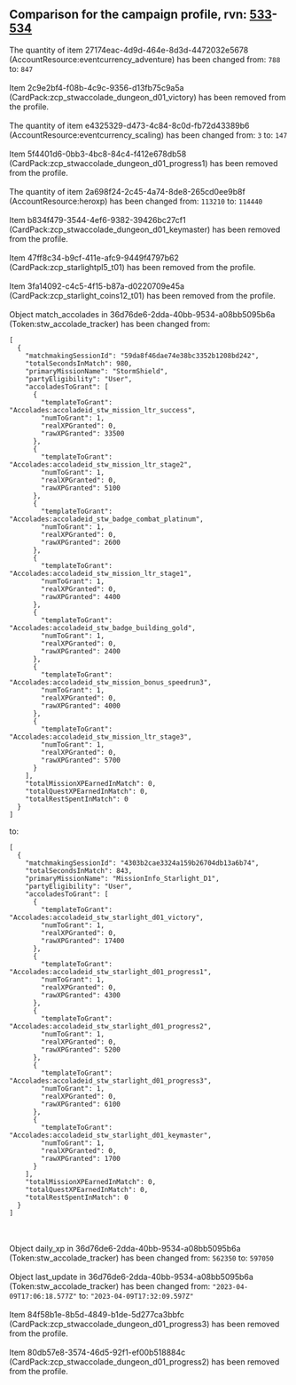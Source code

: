 ## Comparison for the campaign profile, rvn: [533](https://github.com/PRO100KatYT/FortniteProfileRevisions/tree/main/profiles/campaign/533%20campaign.json)-[534](https://github.com/PRO100KatYT/FortniteProfileRevisions/tree/main/profiles/campaign/534%20campaign.json)

The quantity of item 27174eac-4d9d-464e-8d3d-4472032e5678 (AccountResource:eventcurrency_adventure) has been changed from: `788` to: `847`
<br><br>
Item 2c9e2bf4-f08b-4c9c-9356-d13fb75c9a5a (CardPack:zcp_stwaccolade_dungeon_d01_victory) has been removed from the profile.
<br><br>
The quantity of item e4325329-d473-4c84-8c0d-fb72d43389b6 (AccountResource:eventcurrency_scaling) has been changed from: `3` to: `147`
<br><br>
Item 5f4401d6-0bb3-4bc8-84c4-f412e678db58 (CardPack:zcp_stwaccolade_dungeon_d01_progress1) has been removed from the profile.
<br><br>
The quantity of item 2a698f24-2c45-4a74-8de8-265cd0ee9b8f (AccountResource:heroxp) has been changed from: `113210` to: `114440`
<br><br>
Item b834f479-3544-4ef6-9382-39426bc27cf1 (CardPack:zcp_stwaccolade_dungeon_d01_keymaster) has been removed from the profile.
<br><br>
Item 47ff8c34-b9cf-411e-afc9-9449f4797b62 (CardPack:zcp_starlightpl5_t01) has been removed from the profile.
<br><br>
Item 3fa14092-c4c5-4f15-b87a-d0220709e45a (CardPack:zcp_starlight_coins12_t01) has been removed from the profile.
<br><br>
Object match_accolades in 36d76de6-2dda-40bb-9534-a08bb5095b6a (Token:stw_accolade_tracker) has been changed from:

```
[
  {
    "matchmakingSessionId": "59da8f46dae74e38bc3352b1208bd242",
    "totalSecondsInMatch": 980,
    "primaryMissionName": "StormShield",
    "partyEligibility": "User",
    "accoladesToGrant": [
      {
        "templateToGrant": "Accolades:accoladeid_stw_mission_ltr_success",
        "numToGrant": 1,
        "realXPGranted": 0,
        "rawXPGranted": 33500
      },
      {
        "templateToGrant": "Accolades:accoladeid_stw_mission_ltr_stage2",
        "numToGrant": 1,
        "realXPGranted": 0,
        "rawXPGranted": 5100
      },
      {
        "templateToGrant": "Accolades:accoladeid_stw_badge_combat_platinum",
        "numToGrant": 1,
        "realXPGranted": 0,
        "rawXPGranted": 2600
      },
      {
        "templateToGrant": "Accolades:accoladeid_stw_mission_ltr_stage1",
        "numToGrant": 1,
        "realXPGranted": 0,
        "rawXPGranted": 4400
      },
      {
        "templateToGrant": "Accolades:accoladeid_stw_badge_building_gold",
        "numToGrant": 1,
        "realXPGranted": 0,
        "rawXPGranted": 2400
      },
      {
        "templateToGrant": "Accolades:accoladeid_stw_mission_bonus_speedrun3",
        "numToGrant": 1,
        "realXPGranted": 0,
        "rawXPGranted": 4000
      },
      {
        "templateToGrant": "Accolades:accoladeid_stw_mission_ltr_stage3",
        "numToGrant": 1,
        "realXPGranted": 0,
        "rawXPGranted": 5700
      }
    ],
    "totalMissionXPEarnedInMatch": 0,
    "totalQuestXPEarnedInMatch": 0,
    "totalRestSpentInMatch": 0
  }
]
```

to:

```
[
  {
    "matchmakingSessionId": "4303b2cae3324a159b26704db13a6b74",
    "totalSecondsInMatch": 843,
    "primaryMissionName": "MissionInfo_Starlight_D1",
    "partyEligibility": "User",
    "accoladesToGrant": [
      {
        "templateToGrant": "Accolades:accoladeid_stw_starlight_d01_victory",
        "numToGrant": 1,
        "realXPGranted": 0,
        "rawXPGranted": 17400
      },
      {
        "templateToGrant": "Accolades:accoladeid_stw_starlight_d01_progress1",
        "numToGrant": 1,
        "realXPGranted": 0,
        "rawXPGranted": 4300
      },
      {
        "templateToGrant": "Accolades:accoladeid_stw_starlight_d01_progress2",
        "numToGrant": 1,
        "realXPGranted": 0,
        "rawXPGranted": 5200
      },
      {
        "templateToGrant": "Accolades:accoladeid_stw_starlight_d01_progress3",
        "numToGrant": 1,
        "realXPGranted": 0,
        "rawXPGranted": 6100
      },
      {
        "templateToGrant": "Accolades:accoladeid_stw_starlight_d01_keymaster",
        "numToGrant": 1,
        "realXPGranted": 0,
        "rawXPGranted": 1700
      }
    ],
    "totalMissionXPEarnedInMatch": 0,
    "totalQuestXPEarnedInMatch": 0,
    "totalRestSpentInMatch": 0
  }
]
```

<br><br>
Object daily_xp in 36d76de6-2dda-40bb-9534-a08bb5095b6a (Token:stw_accolade_tracker) has been changed from: `562350` to: `597050`
<br><br>
Object last_update in 36d76de6-2dda-40bb-9534-a08bb5095b6a (Token:stw_accolade_tracker) has been changed from: `"2023-04-09T17:06:18.577Z"` to: `"2023-04-09T17:32:09.597Z"`
<br><br>
Item 84f58b1e-8b5d-4849-b1de-5d277ca3bbfc (CardPack:zcp_stwaccolade_dungeon_d01_progress3) has been removed from the profile.
<br><br>
Item 80db57e8-3574-46d5-92f1-ef00b518884c (CardPack:zcp_stwaccolade_dungeon_d01_progress2) has been removed from the profile.
<br><br>
